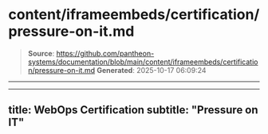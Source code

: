# content/iframeembeds/certification/pressure-on-it.md

> **Source**: https://github.com/pantheon-systems/documentation/blob/main/content/iframeembeds/certification/pressure-on-it.md
> **Generated**: 2025-10-17 06:09:24

---

---
title: WebOps Certification
subtitle: "Pressure on IT"
---

<Partial file="certification-guide/pressure-on-it.md" />

